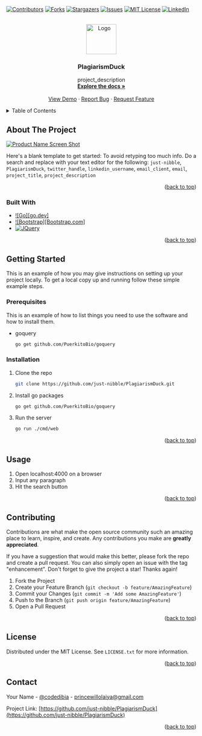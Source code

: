 <!-- Improved compatibility of back to top link: See: https://github.com/othneildrew/Best-README-Template/pull/73 -->
<a name="readme-top"></a>
<!--
*** Thanks for checking out the Best-README-Template. If you have a suggestion
*** that would make this better, please fork the repo and create a pull request
*** or simply open an issue with the tag "enhancement".
*** Don't forget to give the project a star!
*** Thanks again! Now go create something AMAZING! :D
-->



<!-- PROJECT SHIELDS -->
<!--
*** I'm using markdown "reference style" links for readability.
*** Reference links are enclosed in brackets [ ] instead of parentheses ( ).
*** See the bottom of this document for the declaration of the reference variables
*** for contributors-url, forks-url, etc. This is an optional, concise syntax you may use.
*** https://www.markdownguide.org/basic-syntax/#reference-style-links
-->
[![Contributors][contributors-shield]][contributors-url]
[![Forks][forks-shield]][forks-url]
[![Stargazers][stars-shield]][stars-url]
[![Issues][issues-shield]][issues-url]
[![MIT License][license-shield]][license-url]
[![LinkedIn][linkedin-shield]][linkedin-url]



<!-- PROJECT LOGO -->
<br />
<div align="center">
  <a href="https://github.com/just-nibble/PlagiarismDuck">
    <img src="images/logo.png" alt="Logo" width="80" height="80">
  </a>

<h3 align="center">PlagiarismDuck</h3>

  <p align="center">
    project_description
    <br />
    <a href="https://github.com/just-nibble/PlagiarismDuck"><strong>Explore the docs »</strong></a>
    <br />
    <br />
    <a href="https://github.com/just-nibble/PlagiarismDuck">View Demo</a>
    ·
    <a href="https://github.com/just-nibble/PlagiarismDuck/issues">Report Bug</a>
    ·
    <a href="https://github.com/just-nibble/PlagiarismDuck/issues">Request Feature</a>
  </p>
</div>



<!-- TABLE OF CONTENTS -->
<details>
  <summary>Table of Contents</summary>
  <ol>
    <li>
      <a href="#about-the-project">About The Project</a>
      <ul>
        <li><a href="#built-with">Built With</a></li>
      </ul>
    </li>
    <li>
      <a href="#getting-started">Getting Started</a>
      <ul>
        <li><a href="#prerequisites">Prerequisites</a></li>
        <li><a href="#installation">Installation</a></li>
      </ul>
    </li>
    <li><a href="#usage">Usage</a></li>
    <li><a href="#contributing">Contributing</a></li>
    <li><a href="#license">License</a></li>
    <li><a href="#contact">Contact</a></li>
  </ol>
</details>



<!-- ABOUT THE PROJECT -->
## About The Project

[![Product Name Screen Shot][product-screenshot]](https://example.com)

Here's a blank template to get started: To avoid retyping too much info. Do a search and replace with your text editor for the following: `just-nibble`, `PlagiarismDuck`, `twitter_handle`, `linkedin_username`, `email_client`, `email`, `project_title`, `project_description`

<p align="right">(<a href="#readme-top">back to top</a>)</p>



### Built With

* [![Go][go.dev]][Go-url]
* [![Bootstrap][Bootstrap.com]][Bootstrap-url]
* [![JQuery][JQuery.com]][JQuery-url]

<p align="right">(<a href="#readme-top">back to top</a>)</p>



<!-- GETTING STARTED -->
## Getting Started

This is an example of how you may give instructions on setting up your project locally.
To get a local copy up and running follow these simple example steps.

### Prerequisites

This is an example of how to list things you need to use the software and how to install them.
* goquery
  ```sh
  go get github.com/PuerkitoBio/goquery
  ```

### Installation

1. Clone the repo
   ```sh
   git clone https://github.com/just-nibble/PlagiarismDuck.git
   ```
3. Install go packages
   ```sh
   go get github.com/PuerkitoBio/goquery
   ```
4. Run the server
   ```sh
   go run ./cmd/web
   ```

<p align="right">(<a href="#readme-top">back to top</a>)</p>



<!-- USAGE EXAMPLES -->
## Usage

1. Open localhost:4000 on a browser
2. Input any paragraph
3. Hit the search button

<p align="right">(<a href="#readme-top">back to top</a>)</p>


<!-- CONTRIBUTING -->
## Contributing

Contributions are what make the open source community such an amazing place to learn, inspire, and create. Any contributions you make are **greatly appreciated**.

If you have a suggestion that would make this better, please fork the repo and create a pull request. You can also simply open an issue with the tag "enhancement".
Don't forget to give the project a star! Thanks again!

1. Fork the Project
2. Create your Feature Branch (`git checkout -b feature/AmazingFeature`)
3. Commit your Changes (`git commit -m 'Add some AmazingFeature'`)
4. Push to the Branch (`git push origin feature/AmazingFeature`)
5. Open a Pull Request

<p align="right">(<a href="#readme-top">back to top</a>)</p>



<!-- LICENSE -->
## License

Distributed under the MIT License. See `LICENSE.txt` for more information.

<p align="right">(<a href="#readme-top">back to top</a>)</p>



<!-- CONTACT -->
## Contact

Your Name - [@codedibia](https://twitter.com/codedibia) - princewillolaiya@gmail.com

Project Link: [https://github.com/just-nibble/PlagiarismDuck](https://github.com/just-nibble/PlagiarismDuck)

<p align="right">(<a href="#readme-top">back to top</a>)</p>




<!-- MARKDOWN LINKS & IMAGES -->
<!-- https://www.markdownguide.org/basic-syntax/#reference-style-links -->
[contributors-shield]: https://img.shields.io/github/contributors/just-nibble/PlagiarismDuck.svg?style=for-the-badge
[contributors-url]: https://github.com/just-nibble/PlagiarismDuck/graphs/contributors
[forks-shield]: https://img.shields.io/github/forks/just-nibble/PlagiarismDuck.svg?style=for-the-badge
[forks-url]: https://github.com/just-nibble/PlagiarismDuck/network/members
[stars-shield]: https://img.shields.io/github/stars/just-nibble/PlagiarismDuck.svg?style=for-the-badge
[stars-url]: https://github.com/just-nibble/PlagiarismDuck/stargazers
[issues-shield]: https://img.shields.io/github/issues/just-nibble/PlagiarismDuck.svg?style=for-the-badge
[issues-url]: https://github.com/just-nibble/PlagiarismDuck/issues
[license-shield]: https://img.shields.io/github/license/just-nibble/PlagiarismDuck.svg?style=for-the-badge
[license-url]: https://github.com/just-nibble/PlagiarismDuck/blob/master/LICENSE.txt
[linkedin-shield]: https://img.shields.io/badge/-LinkedIn-black.svg?style=for-the-badge&logo=linkedin&colorB=555
[linkedin-url]: https://linkedin.com/in/princewill-olaiya
[product-screenshot]: images/screenshot.png
[Bootstrap-url]: https://getbootstrap.com
[JQuery.com]: https://img.shields.io/badge/jQuery-0769AD?style=for-the-badge&logo=jquery&logoColor=white
[JQuery-url]: https://jquery.com
[Go-url]: https://go.dev
